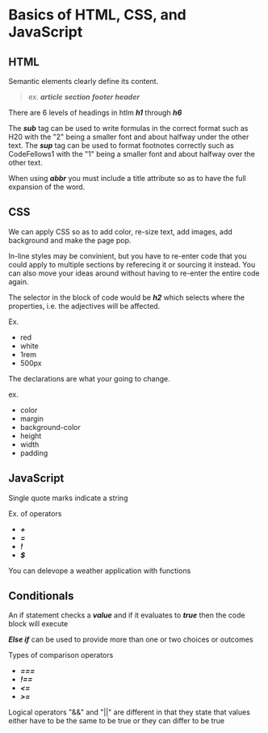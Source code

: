 # Basics of HTML, CSS, and JavaScript

## HTML

Semantic elements clearly define its content.

> ex. ***article*** ***section*** ***footer*** ***header***
  
There are 6 levels of headings in htlm ***h1*** through ***h6***

The ***sub*** tag can be used to write formulas in the correct format such as H20 with the "2" being a smaller font and about halfway under the other text. The ***sup*** tag can be used to format footnotes correctly such as CodeFellows1 with the "1" being a smaller font and about halfway over the other text.
  
When using ***abbr*** you must include a title attribute so as to have the full expansion of the word.

## CSS

We can apply CSS so as to add color, re-size text, add images, add background and make the page pop.

In-line styles may be convinient, but you have to re-enter code that you could apply to multiple sections by referecing it or sourcing it instead. You can also move your ideas around without having to re-enter the entire code again.
  
The selector in the block of code would be ***h2*** which selects where the properties, i.e. the adjectives will be affected.

Ex.

+ red
+ white
+ 1rem
+ 500px

The declarations are what your going to change.

ex.

+ color
+ margin
+ background-color
+ height
+ width
+ padding

## JavaScript

Single quote marks indicate a string

Ex. of operators

+ ***+***
+ ***=***
+ ***!***
+ ***$***

You can delevope a weather application with functions

## Conditionals

An if statement checks a ***value*** and if it evaluates to ***true*** then the code block will execute

***Else if*** can  be used to provide more than one or two choices or outcomes

Types of comparison operators

+ ***===***
+ ***!==***
+ ***<=***
+ ***>=***

Logical operators "&&" and "||" are different in that they state that values either have to be the same to be true or they can differ to be true
